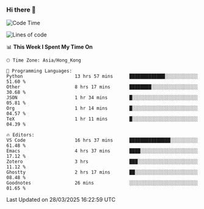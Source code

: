 ### Hi there 👋

<!--
**nicehiro/nicehiro** is a ✨ _special_ ✨ repository because its `README.md` (this file) appears on your GitHub profile.

Here are some ideas to get you started:

- 🔭 I’m currently working on ...
- 🌱 I’m currently learning ...
- 👯 I’m looking to collaborate on ...
- 🤔 I’m looking for help with ...
- 💬 Ask me about ...
- 📫 How to reach me: ...
- 😄 Pronouns: ...
- ⚡ Fun fact: ...
-->

<!--START_SECTION:waka-->
![Code Time](http://img.shields.io/badge/Code%20Time-415%20hrs%208%20mins-blue)

![Lines of code](https://img.shields.io/badge/From%20Hello%20World%20I%27ve%20Written-1.6%20million%20lines%20of%20code-blue)

📊 **This Week I Spent My Time On** 

```text
🕑︎ Time Zone: Asia/Hong_Kong

💬 Programming Languages: 
Python                   13 hrs 57 mins      █████████████░░░░░░░░░░░░   51.60 % 
Other                    8 hrs 17 mins       ████████░░░░░░░░░░░░░░░░░   30.68 % 
JSON                     1 hr 34 mins        █░░░░░░░░░░░░░░░░░░░░░░░░   05.81 % 
Org                      1 hr 14 mins        █░░░░░░░░░░░░░░░░░░░░░░░░   04.57 % 
TeX                      1 hr 11 mins        █░░░░░░░░░░░░░░░░░░░░░░░░   04.39 % 

🔥 Editors: 
VS Code                  16 hrs 37 mins      ███████████████░░░░░░░░░░   61.48 % 
Emacs                    4 hrs 37 mins       ████░░░░░░░░░░░░░░░░░░░░░   17.12 % 
Zotero                   3 hrs               ███░░░░░░░░░░░░░░░░░░░░░░   11.12 % 
Ghostty                  2 hrs 17 mins       ██░░░░░░░░░░░░░░░░░░░░░░░   08.48 % 
Goodnotes                26 mins             ░░░░░░░░░░░░░░░░░░░░░░░░░   01.65 % 
```


 Last Updated on 28/03/2025 16:22:59 UTC
<!--END_SECTION:waka-->
